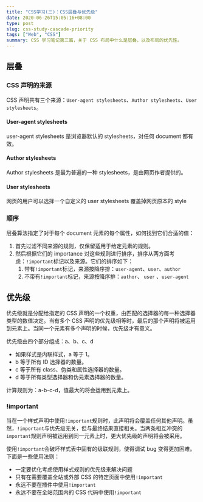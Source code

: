 ```yaml
---
title: "CSS学习(三)：CSS层叠与优先级"
date: 2020-06-26T15:05:16+08:00
type: post
slug: css-study-cascade-priority
tags: ["Web", "CSS"]
summary: CSS 学习笔记第三篇，关于 CSS 布局中什么是层叠，以及布局的优先性。
---
```


## 层叠

### CSS 声明的来源

CSS 声明共有三个来源：`User-agent stylesheets`、`Author stylesheets`、`User stylesheets`。

#### User-agent stylesheets

user-agent stylesheets 是浏览器默认的 stylesheets，对任何 document 都有效。

#### Author stylesheets

Author stylesheets 是最为普遍的一种 stylesheets，是由网页作者提供的。

#### User stylesheets

网页的用户可以选择一个自定义的 user stylesheets 覆盖掉网页原本的 style

### 顺序

层叠算法指定了对于每个 document 元素的每个属性，如何找到它们合适的值：

1. 首先过滤不同来源的规则，仅保留适用于给定元素的规则。
2. 然后根据它们的 importance 对这些规则进行排序，排序从两方面考虑：`!important`标记以及来源。它们的排序如下：
   1. 带有`!important`标记，来源按降序排：`user-agent`、`user`、`author`
   2. 不带有`!important`标记，来源按降序排：`author`、 `user` 、`user-agent`

## 优先级

优先级就是分配给指定的 CSS 声明的一个权重，由匹配的选择器的每一种选择器类型的数值决定。当有多个 CSS 声明的优先级相等时，最后的那个声明将被运用到元素上。当同一个元素有多个声明的时候，优先级才有意义。

优先级由四个部分组成：a、b、c、d

* 如果样式是内联样式，a 等于 1。
* b 等于所有 ID 选择器的数量。
* c 等于所有 class、伪类和属性选择器的数量。
* d 等于所有类型选择器和伪元素选择器的数量。

计算规则为：a-b-c-d，值最大的将会运用到元素上。

### !important

当在一个样式声明中使用`!important`规则时，此声明将会覆盖任何其他声明。虽然，`!important`与优先级无关，但与最终结果直接相关。当两条相互冲突的`important`规则声明被运用到同一元素上时，更大优先级的声明将会被采用。

使用`!important`会破坏样式表中固有的级联规则，使得调试 bug 变得更加困难。下面是一些使用法则：

* 一定要优化考虑使用样式规则的优先级来解决问题
* 只有在需要覆盖全站或外部 CSS 的特定页面中使用`!important`
* 永远不要在插件中使用`!important`
* 永远不要在全站范围内的 CSS 代码中使用`!important`